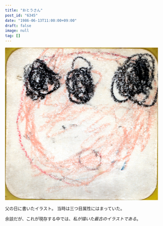 ```yaml
---
title: "おとうさん"
post_id: "6345"
date: "1986-06-13T11:00:00+09:00"
draft: false
image: null
tag: []
---
```



![おとうさん](/assets/illustration/1986_0613_father.jpg)

父の日に書いたイラスト。 当時は三つ目属性にはまっていた。

余談だが、これが現存する中では、_私が描いた最古のイラストである_。
